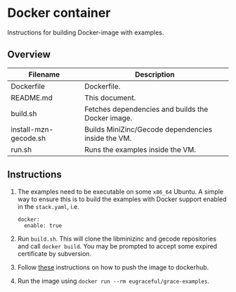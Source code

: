 # Docker container

Instructions for building Docker-image with examples.

## Overview

| Filename              | Description                                        |
| --------------------- | -------------------------------------------------- |
| Dockerfile            | Dockerfile.                                        |
| README.md             | This document.                                     |
| build.sh              | Fetches dependencies and builds the Docker image.  |
| install-mzn-gecode.sh | Builds MiniZinc/Gecode dependencies inside the VM. |
| run.sh                | Runs the examples inside the VM.                   |

## Instructions

1. The examples need to be executable on some `x86_64` Ubuntu. A simple way to
   ensure this is to build the examples with Docker support enabled in the
   `stack.yaml`, i.e.

   ```
   docker:
     enable: true
   ```

2. Run `build.sh`. This will clone the libminizinc and gecode repositories and
   call `docker build`. You may be prompted to accept some expired certificate
   by subversion.
3. Follow [these](https://docs.docker.com/engine/getstarted/step_six/)
   instructions on how to push the image to dockerhub.
4. Run the image using `docker run --rm eugraceful/grace-examples`.
